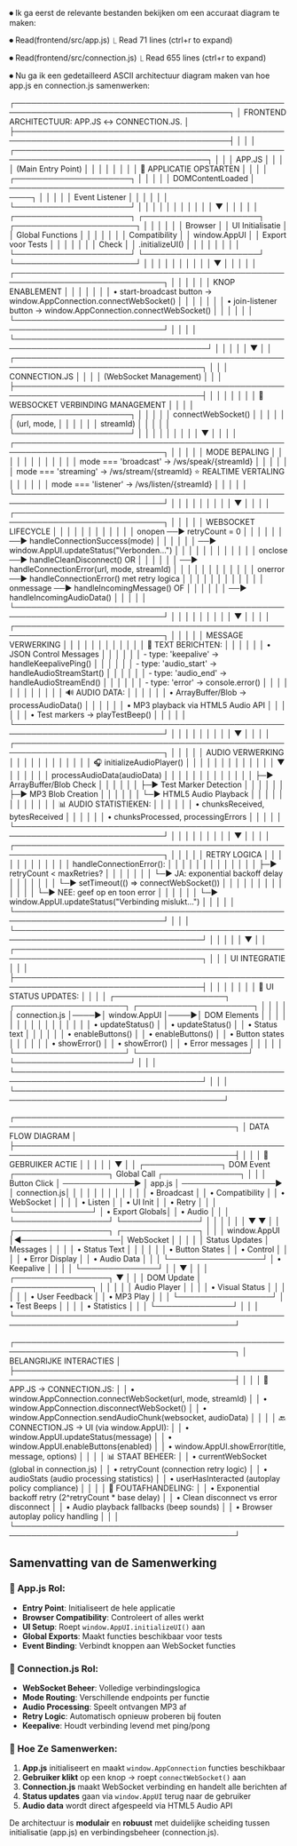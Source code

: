 ⏺ Ik ga eerst de relevante bestanden bekijken om een accuraat diagram te
  maken:

⏺ Read(frontend/src/app.js)
  ⎿  Read 71 lines (ctrl+r to expand)

⏺ Read(frontend/src/connection.js)
  ⎿  Read 655 lines (ctrl+r to expand)

⏺ Nu ga ik een gedetailleerd ASCII architectuur diagram maken van hoe
  app.js en connection.js samenwerken:

  ┌─────────────────────────────────────────────────────────────────────────────────────────┐
  │                    FRONTEND ARCHITECTUUR: APP.JS ↔ CONNECTION.JS.                       │
  ├─────────────────────────────────────────────────────────────────────────────────────────┤
  │                                                                                         │
  │ ┌─────────────────────────────────────────────────────────────────────────────────────┐ │
  │ │                                   APP.JS                                            │ │
  │ │                            (Main Entry Point)                                       │ │
  │ │                                                                                     │ │
  │ │  🚀 APPLICATIE OPSTARTEN                                                            │ │
  │ │  ┌─────────────────────┐                                                            │ │
  │ │  │ DOMContentLoaded    │   ──────────────────────────────────────────────────────┐  │ │
  │ │  │ Event Listener      │                                                         │  │ │
  │ │  └─────────────────────┘                                                         │  │ │
  │ │            │                                                                     │  │ │
  │ │            ▼                                                                     │  │ │
  │ │  ┌─────────────────────┐    ┌─────────────────────┐    ┌──────────────────────┐  │  │ │
  │ │  │ Browser             │    │ UI Initialisatie    │    │ Global  Functions    │  │  │ │
  │ │  │ Compatibility       │    │ window.AppUI        │    │ Export voor  Tests   │  │  │ │
  │ │  │ Check               │    │ .initializeUI()     │    │                      │  │  │ │
  │ │  └─────────────────────┘    └─────────────────────┘    └──────────────────────┘  │  │ │
  │ │                                                                                  │  │ │
  │ │                                     ▼                                            │  │ │
  │ │  ┌─────────────────────────────────────────────────────────────────────────────┐ │  │ │
  │ │  │                          KNOP ENABLEMENT                                    │ │  │ │
  │ │  │  • start-broadcast button →  window.AppConnection.connectWebSocket()        │ │  │ │
  │ │  │  • join-listener button   →  window.AppConnection.connectWebSocket()        │ │  │ │
  │ │  └─────────────────────────────────────────────────────────────────────────────┘ │  │ │
  │ └─────────────────────────────────────────────────────────────────────────────────────┘ │
  │                                            │                                           │
  │                                            ▼                                           │
  │ ┌────────────────────────────────────────────────────────────────────────────────────┐ │
  │ │                                CONNECTION.JS                                       │ │
  │ │                           (WebSocket Management)                                   │ │
  │ ├────────────────────────────────────────────────────────────────────────────────────┤ │
  │ │                                                                                    │ │
  │ │  📡 WEBSOCKET VERBINDING MANAGEMENT                                                │ │
  │ │  ┌─────────────────────┐                                                           │ │
  │ │  │ connectWebSocket()  │                                                           │ │
  │ │  │ (url, mode,         │                                                           │ │
  │ │  │  streamId)          │                                                           │ │
  │ │  └─────────────────────┘                                                           │ │
  │ │            │                                                                       │ │
  │ │            ▼                                                                       │ │
  │ │  ┌─────────────────────────────────────────────────────────────────────────────┐   │ │
  │ │  │                      MODE BEPALING                                          │   │ │
  │ │  │                                                                             │   │ │
  │ │  │  mode === 'broadcast'  → /ws/speak/{streamId}                               │   │ │
  │ │  │  mode === 'streaming'  → /ws/stream/{streamId}  ⭐ REALTIME VERTALING       │   │ │
  │ │  │  mode === 'listener'   → /ws/listen/{streamId}                              │   │ │
  │ │  └─────────────────────────────────────────────────────────────────────────────┘   │ │
  │ │                                     │                                              │ │
  │ │                                     ▼                                              │ │
  │ │  ┌─────────────────────────────────────────────────────────────────────────────┐   │ │
  │ │  │                     WEBSOCKET LIFECYCLE                                     │   │ │
  │ │  │                                                                             │   │ │
  │ │  │  onopen   ──► retryCount = 0                                                │   │ │
  │ │  │           ──► handleConnectionSuccess(mode)                                 │   │ │
  │ │  │           ──► window.AppUI.updateStatus("Verbonden...")                     │   │ │
  │ │  │                                                                             │   │ │
  │ │  │  onclose  ──► handleCleanDisconnect() OR                                    │   │ │
  │ │  │           ──► handleConnectionError(url, mode, streamId)                    │   │ │
  │ │  │                                                                             │   │ │
  │ │  │  onerror  ──► handleConnectionError() met retry logica                      │   │ │
  │ │  │                                                                             │   │ │
  │ │  │  onmessage ──► handleIncomingMessage() OF                                   │   │ │
  │ │  │            ──► handleIncomingAudioData()                                    │   │ │
  │ │  └─────────────────────────────────────────────────────────────────────────────┘   │ │
  │ │                                     │                                              │ │
  │ │                                     ▼                                              │ │
  │ │  ┌─────────────────────────────────────────────────────────────────────────────┐   │ │
  │ │  │                    MESSAGE VERWERKING                                       │   │ │
  │ │  │                                                                             │   │ │
  │ │  │  📨 TEXT BERICHTEN:                                                         │   │ │
  │ │  │     • JSON Control Messages                                                 │   │ │
  │ │  │       - type: 'keepalive' → handleKeepalivePing()                           │   │ │
  │ │  │       - type: 'audio_start' → handleAudioStreamStart()                      │   │ │
  │ │  │       - type: 'audio_end' → handleAudioStreamEnd()                          │   │ │
  │ │  │       - type: 'error' → console.error()                                     │   │ │
  │ │  │                                                                             │   │ │
  │ │  │  🔊 AUDIO DATA:                                                             │   │ │
  │ │  │     • ArrayBuffer/Blob → processAudioData()                                 │   │ │
  │ │  │     • MP3 playback via HTML5 Audio API                                      │   │ │
  │ │  │     • Test markers → playTestBeep()                                         │   │ │
  │ │  └─────────────────────────────────────────────────────────────────────────────┘   │ │
  │ │                                     │                                              │ │
  │ │                                     ▼                                              │ │
  │ │  ┌─────────────────────────────────────────────────────────────────────────────┐   │ │
  │ │  │                     AUDIO VERWERKING                                        │   │ │
  │ │  │                                                                             │   │ │
  │ │  │  🎧 initializeAudioPlayer()                                                 │   │ │
  │ │  │     │                                                                       │   │ │
  │ │  │     ▼                                                                       │   │ │
  │ │  │  processAudioData(audioData)                                                │   │ │
  │ │  │     │                                                                       │   │ │
  │ │  │     ├─► ArrayBuffer/Blob Check                                              │   │ │
  │ │  │     ├─► Test Marker Detection                                               │   │ │
  │ │  │     ├─► MP3 Blob Creation                                                   │   │ │
  │ │  │     └─► HTML5 Audio Playback                                                │   │ │
  │ │  │                                                                             │   │ │
  │ │  │  📊 AUDIO STATISTIEKEN:                                                     │   │ │
  │ │  │     • chunksReceived, bytesReceived                                         │   │ │
  │ │  │     • chunksProcessed, processingErrors                                     │   │ │
  │ │  └─────────────────────────────────────────────────────────────────────────────┘   │ │
  │ │                                     │                                              │ │
  │ │                                     ▼                                              │ │
  │ │  ┌─────────────────────────────────────────────────────────────────────────────┐   │ │
  │ │  │                     RETRY LOGICA                                            │   │ │
  │ │  │                                                                             │   │ │
  │ │  │  handleConnectionError():                                                   │   │ │
  │ │  │     │                                                                       │   │ │
  │ │  │     ├─► retryCount < maxRetries?                                            │   │ │
  │ │  │     │   └─► JA: exponential backoff delay                                   │   │ │
  │ │  │     │       └─► setTimeout(() => connectWebSocket())                        │   │ │
  │ │  │     │                                                                       │   │ │
  │ │  │     └─► NEE: geef op en toon error                                          │   │ │
  │ │  │          └─► window.AppUI.updateStatus("Verbinding mislukt...")             │   │ │
  │ │  └─────────────────────────────────────────────────────────────────────────────┘   │ │
  │ └────────────────────────────────────────────────────────────────────────────────────┘ │
  │                                            │                                           │
  │                                            ▼                                           │
  │ ┌────────────────────────────────────────────────────────────────────────────────────┐ │
  │ │                             UI INTEGRATIE                                          │ │
  │ ├────────────────────────────────────────────────────────────────────────────────────┤ │
  │ │                                                                                    │ │
  │ │  📱 UI STATUS UPDATES:                                                             │ │
  │ │  ┌────────────────────┐     ┌────────────────────┐     ┌─────────────────────┐     │ │
  │ │  │ connection.js      │────▶│   window.AppUI     │────▶│    DOM Elements     │     │ │
  │ │  │                    │     │                    │     │                     │     │ │
  │ │  │ • updateStatus()   │     │ • updateStatus()   │     │ • Status text       │     │ │
  │ │  │ • enableButtons()  │     │ • enableButtons()  │     │ • Button states     │     │ │
  │ │  │ • showError()      │     │ • showError()      │     │ • Error messages    │     │ │
  │ │  └────────────────────┘     └────────────────────┘     └─────────────────────┘     │ │
  │ └────────────────────────────────────────────────────────────────────────────────────┘ │
  │                                                                                        │
  └────────────────────────────────────────────────────────────────────────────────────────┘

┌──────────────────────────────────────────────────────────────────────────────────────────┐
│                              DATA FLOW DIAGRAM                                           │
├──────────────────────────────────────────────────────────────────────────────────────────┤
│                                                                                          │
│  👤 GEBRUIKER ACTIE                                                                      │
│       │                                                                                  │
│       ▼                                                                                  │
│  ┌──────────────┐    DOM Event   ┌─────────────────┐    Global Call     ┌──────────────┐ │
│  │ Button Click │ ─────────────► │    app.js       │ ─────────────────► │ connection.js│ │
│  │              │                │                 │                    │              │ │
│  │ • Broadcast  │                │ • Compatibility │                    │ • WebSocket  │ │
│  │ • Listen     │                │ • UI Init       │                    │ • Retry      │ │
│  └──────────────┘                │ • Export Globals│                    │ • Audio      │ │
│                                  └─────────────────┘                    └──────────────┘ │
│                                          │                                      │        │
│                                          ▼                                      ▼        │
│                                 ┌─────────────────┐                   ┌──────────────┐   │
│                                 │  window.AppUI   │◄──────────────────│  WebSocket   │   │
│                                 │                 │    Status Updates │  Messages    │   │
│                                 │ • Status Text   │                   │              │   │
│                                 │ • Button States │                   │ • Control    │   │
│                                 │ • Error Display │                   │ • Audio Data │   │
│                                 └─────────────────┘                   │ • Keepalive  │   │
│                                          │                            └──────────────┘   │
│                                          ▼                                     │         │
│                                 ┌─────────────────┐                            ▼         │
│                                 │   DOM Update    │                   ┌──────────────┐   │
│                                 │                 │                   │ Audio Player │   │
│                                 │ • Visual Status │                   │              │   │
│                                 │ • User Feedback │                   │ • MP3 Play   │   │
│                                 └─────────────────┘                   │ • Test Beeps │   │
│                                                                       │ • Statistics │   │
│                                                                       └──────────────┘   │
│                                                                                          │
└──────────────────────────────────────────────────────────────────────────────────────────┘

┌──────────────────────────────────────────────────────────────────────────────────────────┐
│                           BELANGRIJKE INTERACTIES                                        │
├──────────────────────────────────────────────────────────────────────────────────────────┤
│                                                                                          │
│  🔄 APP.JS → CONNECTION.JS:                                                              │
│     • window.AppConnection.connectWebSocket(url, mode, streamId)                         │
│     • window.AppConnection.disconnectWebSocket()                                         │
│     • window.AppConnection.sendAudioChunk(websocket, audioData)                          │
│                                                                                          │
│  🔙 CONNECTION.JS → UI (via window.AppUI):                                               │
│     • window.AppUI.updateStatus(message)                                                 │
│     • window.AppUI.enableButtons(enabled)                                                │
│     • window.AppUI.showError(title, message, options)                                    │
│                                                                                          │
│  📊 STAAT BEHEER:                                                                        │
│     • currentWebSocket (global in connection.js)                                         │
│     • retryCount (connection retry logic)                                                │
│     • audioStats (audio processing statistics)                                           │
│     • userHasInteracted (autoplay policy compliance)                                     │
│                                                                                          │
│  🎯 FOUTAFHANDELING:                                                                     │
│     • Exponential backoff retry (2^retryCount * base delay)                              │
│     • Clean disconnect vs error disconnect                                               │
│     • Audio playback fallbacks (beep sounds)                                             │
│     • Browser autoplay policy handling                                                   │
│                                                                                          │
└──────────────────────────────────────────────────────────────────────────────────────────┘

## Samenvatting van de Samenwerking

### 🚀 App.js Rol:
- **Entry Point**: Initialiseert de hele applicatie
- **Browser Compatibility**: Controleert of alles werkt
- **UI Setup**: Roept `window.AppUI.initializeUI()` aan
- **Global Exports**: Maakt functies beschikbaar voor tests
- **Event Binding**: Verbindt knoppen aan WebSocket functies

### 📡 Connection.js Rol:
- **WebSocket Beheer**: Volledige verbindingslogica
- **Mode Routing**: Verschillende endpoints per functie
- **Audio Processing**: Speelt ontvangen MP3 af
- **Retry Logic**: Automatisch opnieuw proberen bij fouten
- **Keepalive**: Houdt verbinding levend met ping/pong

### 🔗 Hoe Ze Samenwerken:
1. **App.js** initialiseert en maakt `window.AppConnection` functies beschikbaar
2. **Gebruiker klikt** op een knop → roept `connectWebSocket()` aan
3. **Connection.js** maakt WebSocket verbinding en handelt alle berichten af
4. **Status updates** gaan via `window.AppUI` terug naar de gebruiker
5. **Audio data** wordt direct afgespeeld via HTML5 Audio API

De architectuur is **modulair** en **robuust** met duidelijke scheiding tussen initialisatie (app.js) en verbindingsbeheer (connection.js).


